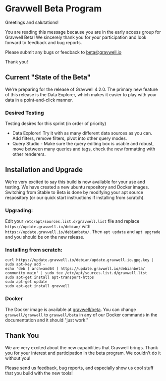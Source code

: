 # Gravwell Beta Program

Greetings and salutations!

You are reading this message because you are in the early access group for Gravwell Beta!  We sincerely thank you for your participation and look forward to feedback and bug reports.

Please submit any bugs or feedback to [beta@gravwell.io](mailto:beta@gravwell.io)

Thank you!

## Current "State of the Beta"

We're preparing for the release of Gravwell 4.2.0. The primary new feature of this release is the Data Explorer, which makes it easier to play with your data in a point-and-click manner.

### Desired Testing

Testing desires for this sprint (in order of priority)

* Data Explorer! Try it with as many different data sources as you can. Add filters, remove filters, pivot into other query modes.
* Query Studio - Make sure the query editing box is usable and robust, move between many queries and tags, check the new formatting with other renderers.

## Installation and Upgrade

We're very excited to say this build is now available for your use and testing. We have created a new ubuntu repository and Docker images. Switching from Stable to Beta is done by modifying your apt source respository (or our quick start instructions if installing from scratch).

### Upgrading:
Edit your `/etc/apt/sources.list.d/gravwell.list` file and replace `https://update.gravwell.io/debian/` with `https://update.gravwell.io/debianbeta/`. Then `apt update` and `apt upgrade` and you should be on the new release.

### Installing from scratch:

```
curl https://update.gravwell.io/debian/update.gravwell.io.gpg.key | sudo apt-key add -
echo 'deb [ arch=amd64 ] https://update.gravwell.io/debianbeta/ community main' | sudo tee /etc/apt/sources.list.d/gravwell.list
sudo apt-get install apt-transport-https
sudo apt-get update
sudo apt-get install gravwell
```

### Docker

The Docker image is available at [gravwell/beta](https://hub.docker.com/r/gravwell/beta). You can change `gravwell/gravwell` to `gravwell/beta` in any of our Docker commands in the documentation and it should "just work."


## Thank You

We are very excited about the new capabilities that Gravwell brings. Thank you for your interest and participation in the beta program. We couldn't do it without you!

Please send us feedback, bug reports, and especially show us cool stuff that you build with the new tools!
